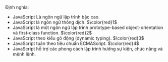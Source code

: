 Định nghĩa:
- JavaScript Là ngôn ngữ lập trình bậc cao.
- JavaScript là ngôn ngữ thông dịch. $\color{red}1$
- JavaScript là một ngôn ngữ lập trình prototype-based object-orientation và first-class function. $\color{red}2$
- JavaScript theo kiểu gõ động (dynamic typing). $\color{red}3$
- JavaScript tuân theo tiêu chuẩn ECMAScript. $\color{red}4$
- JavaScript hỗ trợ các phong cách lập trình hướng sự kiện, chức năng và mệnh lệnh.




